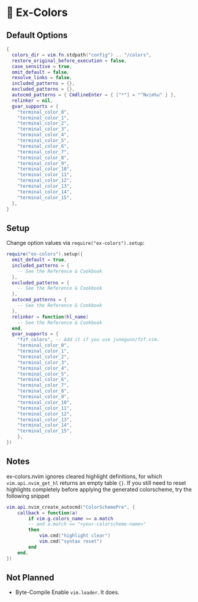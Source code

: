 # 🌈 Ex-Colors

## Default Options

```lua
{
  colors_dir = vim.fn.stdpath("config") .. "/colors",
  restore_original_before_execution = false,
  case_sensitive = true,
  omit_default = false,
  resolve_links = false,
  included_patterns = {},
  excluded_patterns = {},
  autocmd_patterns = { CmdlineEnter = { ["*"] = "^Nvim%u" } },
  relinker = nil,
  gvar_supports = {
    "terminal_color_0",
    "terminal_color_1",
    "terminal_color_2",
    "terminal_color_3",
    "terminal_color_4",
    "terminal_color_5",
    "terminal_color_6",
    "terminal_color_7",
    "terminal_color_8",
    "terminal_color_9",
    "terminal_color_10",
    "terminal_color_11",
    "terminal_color_12",
    "terminal_color_13",
    "terminal_color_14",
    "terminal_color_15",
  },
}
```

## Setup

Change option values via `require("ex-colors").setup`:

```lua
require("ex-colors").setup({
  omit_default = true,
  included_patterns = {
    -- See the Reference & Cookbook
  },
  excluded_patterns = {
    -- See the Reference & Cookbook
  },
  autocmd_patterns = {
    -- See the Reference & Cookbook
  },
  relinker = function(hl_name)
    -- See the Reference & Cookbook
  end,
  gvar_supports = {
    "fzf_colors", -- Add it if you use junegunn/fzf.vim.
    "terminal_color_0",
    "terminal_color_1",
    "terminal_color_2",
    "terminal_color_3",
    "terminal_color_4",
    "terminal_color_5",
    "terminal_color_6",
    "terminal_color_7",
    "terminal_color_8",
    "terminal_color_9",
    "terminal_color_10",
    "terminal_color_11",
    "terminal_color_12",
    "terminal_color_13",
    "terminal_color_14",
    "terminal_color_15",
    },
})
```

## Notes

ex-colors.nvim ignores cleared highlight definitions, for which
`vim.api.nvim_get_hl` returns an empty table `{}`.
If you still need to reset highlights completely before applying the generated
colorscheme, try the following snippet

```lua
vim.api.nvim_create_autocmd("ColorSchemePre", {
    callback = function(a)
        if vim.g.colors_name == a.match
        -- and a.match == "<your-colorscheme-name>"
        then
            vim.cmd("highlight clear")
            vim.cmd("syntax reset")
        end
    end,
})
```

## Not Planned

- Byte-Compile
  Enable `vim.loader`. It does.

